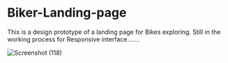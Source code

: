 # Biker-Landing-page
This is a design prototype of a landing page for Bikes exploring.
Still in the working process for Responsive interface.......

![Screenshot (118)](https://github.com/Pradeep-Joshwa/Biker-Landing-page/assets/100898870/072eb683-4372-4894-8bd8-e7481a12f68f)
